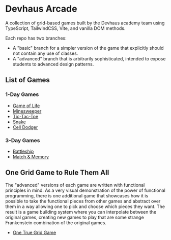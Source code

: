 # Devhaus Arcade
A collection of grid-based games built by the Devhaus academy team using TypeScript, TailwindCSS, Vite, and vanilla DOM methods.

Each repo has two branches:
- A "basic" branch for a simpler version of the game that explicitly should not contain any use of classes.
- A "advanced" branch that is arbitrarily sophisticated, intended to expose students to advanced design patterns.


## List of Games

### 1-Day Games
- [Game of Life](https://github.com/devhausleipzig/life-game)
- [Minesweeper](https://github.com/devhausleipzig/minesweeper-game)
- [Tic-Tac-Toe](https://github.com/devhausleipzig/tic-tac-toe-game)
- [Snake](https://github.com/devhausleipzig/snake-game)
- [Cell Dodger](https://github.com/devhausleipzig/cell-dodger-game)

### 3-Day Games
- [Battleship](https://github.com/devhausleipzig/battleship-game)
- [Match & Memory](https://github.com/devhausleipzig/match-and-memory-game)


## One Grid Game to Rule Them All
The "advanced" versions of each game are written with functional principles in mind. As a very visual demonstration of the power of functional programming, there is one additional game that showcases how it is possible to take the functional pieces from other games and abstract over them in a way allowing one to pick and choose which pieces they want. The result is a game building system where you can interpolate between the original games, creating new games to play that are some strange Frankenstein combination of the original games.

- [One True Grid Game](https://github.com/devhausleipzig/one-true-grid-game)
